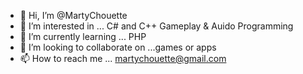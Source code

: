 - 👋 Hi, I’m @MartyChouette
- 👀 I’m interested in ... C# and C++ Gameplay & Auido Programming
- 🌱 I’m currently learning ... PHP
- 💞️ I’m looking to collaborate on ...games or apps
- 📫 How to reach me ... martychouette@gmail.com

<!---
MartyChouette/MartyChouette is a ✨ special ✨ repository because its `README.md` (this file) appears on your GitHub profile.
You can click the Preview link to take a look at your changes.
--->
